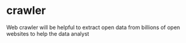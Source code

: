# crawler
Web crawler will be helpful to extract open data from billions of open websites to help the data analyst
